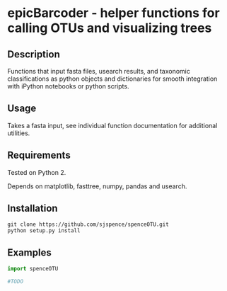 epicBarcoder - helper functions for calling OTUs and visualizing trees
===========================================================

Description
-----------

Functions that input fasta files, usearch results, and taxonomic classifications as python objects and dictionaries for smooth integration with iPython notebooks or python scripts.

Usage
-----

Takes a fasta input, see individual function documentation for additional utilities.


Requirements
------------

Tested on Python 2.

Depends on matplotlib, fasttree, numpy, pandas and usearch.


Installation
------------

```
git clone https://github.com/sjspence/spenceOTU.git
python setup.py install
```

Examples
--------
```python
import spenceOTU

#TODO

```
